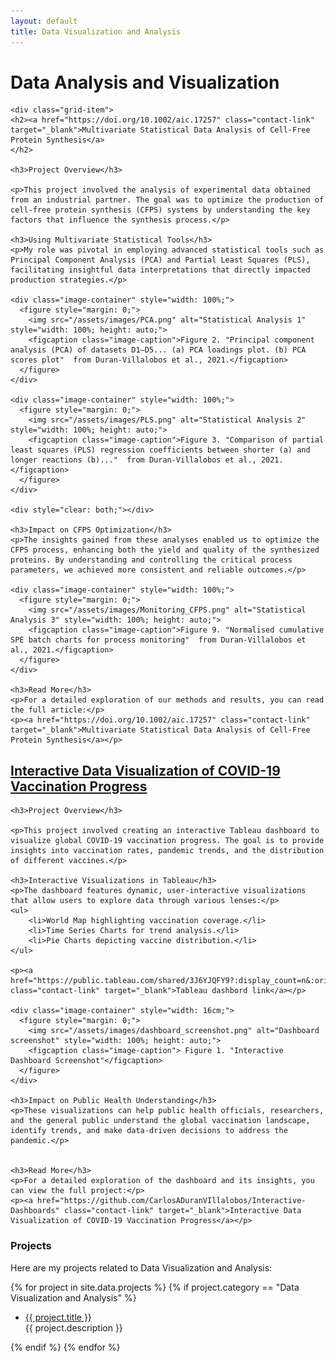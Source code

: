 ```yaml
---
layout: default
title: Data Visualization and Analysis
---
```


<h1 class="main-title">
    Data Analysis and Visualization
</h1>

<div class="grid-container grid-2x2">

    <div class="grid-item">
    <h2><a href="https://doi.org/10.1002/aic.17257" class="contact-link" target="_blank">Multivariate Statistical Data Analysis of Cell-Free Protein Synthesis</a>
    </h2>

    <h3>Project Overview</h3>

    <p>This project involved the analysis of experimental data obtained from an industrial partner. The goal was to optimize the production of cell-free protein synthesis (CFPS) systems by understanding the key factors that influence the synthesis process.</p>
    
    <h3>Using Multivariate Statistical Tools</h3>
    <p>My role was pivotal in employing advanced statistical tools such as Principal Component Analysis (PCA) and Partial Least Squares (PLS), facilitating insightful data interpretations that directly impacted production strategies.</p>

    <div class="image-container" style="width: 100%;">
      <figure style="margin: 0;">
        <img src="/assets/images/PCA.png" alt="Statistical Analysis 1" style="width: 100%; height: auto;">
        <figcaption class="image-caption">Figure 2. "Principal component analysis (PCA) of datasets D1–D5... (a) PCA loadings plot. (b) PCA scores plot"  from Duran-Villalobos et al., 2021.</figcaption>
      </figure>
    </div>
    
    <div class="image-container" style="width: 100%;">
      <figure style="margin: 0;">
        <img src="/assets/images/PLS.png" alt="Statistical Analysis 2" style="width: 100%; height: auto;">
        <figcaption class="image-caption">Figure 3. "Comparison of partial least squares (PLS) regression coefficients between shorter (a) and longer reactions (b)..."  from Duran-Villalobos et al., 2021.</figcaption>
      </figure>
    </div>

    <div style="clear: both;"></div>

    <h3>Impact on CFPS Optimization</h3>
    <p>The insights gained from these analyses enabled us to optimize the CFPS process, enhancing both the yield and quality of the synthesized proteins. By understanding and controlling the critical process parameters, we achieved more consistent and reliable outcomes.</p>

    <div class="image-container" style="width: 100%;">
      <figure style="margin: 0;">
        <img src="/assets/images/Monitoring_CFPS.png" alt="Statistical Analysis 3" style="width: 100%; height: auto;">
        <figcaption class="image-caption">Figure 9. "Normalised cumulative SPE batch charts for process monitoring"  from Duran-Villalobos et al., 2021.</figcaption>
      </figure>
    </div>

    <h3>Read More</h3>
    <p>For a detailed exploration of our methods and results, you can read the full article:</p>
    <p><a href="https://doi.org/10.1002/aic.17257" class="contact-link" target="_blank">Multivariate Statistical Data Analysis of Cell-Free Protein Synthesis</a></p>

  </div>


  <div class="grid-item">
    <h2><a href="https://github.com/CarlosADuranVIllalobos/Interactive-Dashboards" class="contact-link" target="_blank">Interactive Data Visualization of COVID-19 Vaccination Progress</a></h2>

    <h3>Project Overview</h3>
    
    <p>This project involved creating an interactive Tableau dashboard to visualize global COVID-19 vaccination progress. The goal is to provide insights into vaccination rates, pandemic trends, and the distribution of different vaccines.</p>

    <h3>Interactive Visualizations in Tableau</h3>
    <p>The dashboard features dynamic, user-interactive visualizations that allow users to explore data through various lenses:</p>
    <ul>
        <li>World Map highlighting vaccination coverage.</li>
        <li>Time Series Charts for trend analysis.</li>
        <li>Pie Charts depicting vaccine distribution.</li>
    </ul>

    <p><a href="https://public.tableau.com/shared/3J6YJQFY9?:display_count=n&:origin=viz_share_link" class="contact-link" target="_blank">Tableau dashbord link</a></p>

    <div class="image-container" style="width: 16cm;">
      <figure style="margin: 0;">
        <img src="/assets/images/dashboard_screenshot.png" alt="Dashboard screenshot" style="width: 100%; height: auto;">
        <figcaption class="image-caption"> Figure 1. "Interactive Dashboard Screenshot"</figcaption>
      </figure>
    </div>

    <h3>Impact on Public Health Understanding</h3>
    <p>These visualizations can help public health officials, researchers, and the general public understand the global vaccination landscape, identify trends, and make data-driven decisions to address the pandemic.</p>


    <h3>Read More</h3>
    <p>For a detailed exploration of the dashboard and its insights, you can view the full project:</p>
    <p><a href="https://github.com/CarlosADuranVIllalobos/Interactive-Dashboards" class="contact-link" target="_blank">Interactive Data Visualization of COVID-19 Vaccination Progress</a></p>
  </div>
</div>


### Projects
Here are my projects related to Data Visualization and Analysis:

{% for project in site.data.projects %}
{% if project.category == "Data Visualization and Analysis" %}
- <a href="{{ project.url }}" class="contact-link" target="_blank">{{ project.title }}</a>  
  {{ project.description }}
  
{% endif %}
{% endfor %}

